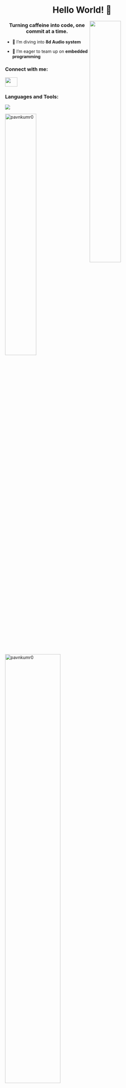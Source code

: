 <h1 align="center">Hello World! 👋 </h1>


<img align="right" src="https://cdni.iconscout.com/illustration/premium/thumb/man-having-coding-idea-8566353-6882216.png?f=webp" width= 45%>

<h3 align="center">
Turning caffeine into code, one commit at a time.
 </h3>



- 🚀 I’m diving into **8d Audio system**

- 🤝 I’m eager to team up on **embedded programming**




<h3 align="left">Connect with me:</h3>
<p align="left"> 
<a href="https://www.linkedin.com/in/pavan-kumar-a15398225/" target="blank"><img align="center" src="https://raw.githubusercontent.com/rahuldkjain/github-profile-readme-generator/master/src/images/icons/Social/linked-in-alt.svg" height="30" width="40" /></a></p> 


<h3 align="left">Languages and Tools:</h3>
<p align="left">
    <img src="https://skillicons.dev/icons?i=arch,bash,linux,arduino,raspberrypi,c,cpp,java,python,html,css,flutter,js,react,vite,git,vim" />
</p>


<p><img align="center" src="https://github-readme-stats.vercel.app/api/top-langs?username=pavnkumr0&show_icons=true&locale=en&layout=compact" alt="pavnkumr0" width=45%/></p>

<p><img align="center" src="https://github-readme-streak-stats.herokuapp.com/?user=pavnkumr0&" alt="pavnkumr0" width=60%/></p>

